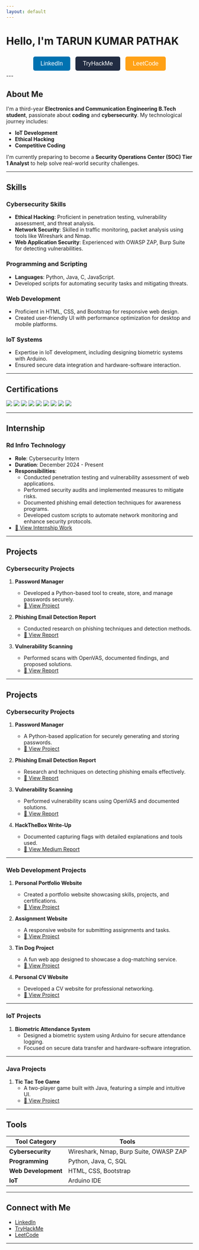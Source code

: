 ```yaml
---
layout: default
---
```


# Hello, I'm TARUN KUMAR PATHAK

<div style="text-align: center; margin-top: 20px;">
  <a href="https://www.linkedin.com/in/tarun-kumar-pathak/" target="_blank" style="text-decoration: none;">
    <button style="background-color: #0072b1; color: white; border: none; padding: 10px 20px; margin: 5px; border-radius: 5px; font-size: 16px; cursor: pointer;">
      LinkedIn
    </button>
  </a>
  <a href="https://tryhackme.com/r/p/tarunkumar910" target="_blank" style="text-decoration: none;">
    <button style="background-color: #212C42; color: white; border: none; padding: 10px 20px; margin: 5px; border-radius: 5px; font-size: 16px; cursor: pointer;">
      TryHackMe
    </button>
  </a>
  <a href="https://leetcode.com/u/tarunkumar910/" target="_blank" style="text-decoration: none;">
    <button style="background-color: #FFA116; color: white; border: none; padding: 10px 20px; margin: 5px; border-radius: 5px; font-size: 16px; cursor: pointer;">
      LeetCode
    </button>
  </a>
</div>
---

## About Me

I'm a third-year **Electronics and Communication Engineering B.Tech student**, passionate about **coding** and **cybersecurity**. My technological journey includes:

- **IoT Development**
- **Ethical Hacking**
- **Competitive Coding**

I'm currently preparing to become a **Security Operations Center (SOC) Tier 1 Analyst** to help solve real-world security challenges.

---

## Skills

### Cybersecurity Skills

- **Ethical Hacking**: Proficient in penetration testing, vulnerability assessment, and threat analysis.
- **Network Security**: Skilled in traffic monitoring, packet analysis using tools like Wireshark and Nmap.
- **Web Application Security**: Experienced with OWASP ZAP, Burp Suite for detecting vulnerabilities.

### Programming and Scripting

- **Languages**: Python, Java, C, JavaScript.
- Developed scripts for automating security tasks and mitigating threats.

### Web Development

- Proficient in HTML, CSS, and Bootstrap for responsive web design.
- Created user-friendly UI with performance optimization for desktop and mobile platforms.

### IoT Systems

- Expertise in IoT development, including designing biometric systems with Arduino.
- Ensured secure data integration and hardware-software interaction.

---

## Certifications

<a href="https://cit2.internshipstudio.com/certificates/validate_certificate.php?verify=ISETHT103046"><img src="https://img.shields.io/badge/-Cyber_Security-FF0000?&style=for-the-badge&logo=CyberSecurity&logoColor=white" /></a>
<a href="https://cit2.internshipstudio.com/certificates/validate_certificate.php?verify=ISETHI103046"><img src="https://img.shields.io/badge/-Internship-007ACC?&style=for-the-badge&logo=InternshipStudio&logoColor=white" /></a>
<a href="https://www.coursera.org/account/accomplishments/verify/36AJC7S2JA57"><img src="https://img.shields.io/badge/-Risk_Management-4D4D4D?&style=for-the-badge&logo=Google&logoColor=white" /></a>
<a href="https://www.coursera.org/account/accomplishments/verify/1JZ3FD5ZOVBA"><img src="https://img.shields.io/badge/-Linux_&_SQL-4D4D4D?&style=for-the-badge&logo=Google&logoColor=white" /></a>
<a href="https://www.coursera.org/account/accomplishments/verify/B506671WRWX4"><img src="https://img.shields.io/badge/-Foundations_of_Cybersecurity-2C2F33?&style=for-the-badge&logo=Google&logoColor=white" /></a>
<a href="https://tryhackme-certificates.s3-eu-west-1.amazonaws.com/THM-SE9TRGWNI4.pdf"><img src="https://img.shields.io/badge/-Web_Fundamentals-006400?&style=for-the-badge&logo=TryHackMe&logoColor=white" /></a>
<a href="https://tryhackme-certificates.s3-eu-west-1.amazonaws.com/THM-C2G2ZXOENZ.png"><img src="https://img.shields.io/badge/-Pre_Security_by_TryHackMe-212C42?&style=for-the-badge&logo=TryHackMe&logoColor=white" /></a>
<a href="https://www.udemy.com/certificate/UC-17a06d36-a8ca-415b-831e-e77a586a0b33/"><img src="https://img.shields.io/badge/-Python-000080?&style=for-the-badge&logo=Udemy&logoColor=white" /></a>
<a href="https://www.udemy.com/certificate/UC-53aacb89-3dfd-4d80-bed1-3db59eda547b/"><img src="https://img.shields.io/badge/-Web_Development-000080?&style=for-the-badge&logo=Udemy&logoColor=white" /></a>


---

## Internship

### Rd Infro Technology  
- **Role**: Cybersecurity Intern  
- **Duration**: December 2024 - Present  
- **Responsibilities**:  
  - Conducted penetration testing and vulnerability assessment of web applications.  
  - Performed security audits and implemented measures to mitigate risks.  
  - Documented phishing email detection techniques for awareness programs.  
  - Developed custom scripts to automate network monitoring and enhance security protocols.  
- [🔗 View Internship Work](https://github.com/tarunkumar910/RD_INFRO_TECHNOLOGY)

---

## Projects

### Cybersecurity Projects

1. **Password Manager**  
   - Developed a Python-based tool to create, store, and manage passwords securely.
   - [🔗 View Project](https://github.com/tarunkumar910/RD_INFRO_TECHNOLOGY/tree/main/Password%20manager%20Guide)

2. **Phishing Email Detection Report**  
   - Conducted research on phishing techniques and detection methods.
   - [🔗 View Report](https://github.com/tarunkumar910/RD_INFRO_TECHNOLOGY/tree/main/Phishing%20Detection)

3. **Vulnerability Scanning**  
   - Performed scans with OpenVAS, documented findings, and proposed solutions.
   - [🔗 View Report](https://github.com/tarunkumar910/RD_INFRO_TECHNOLOGY/tree/main/Open%20VAS)

---
## Projects

### Cybersecurity Projects

1. **Password Manager**  
   - A Python-based application for securely generating and storing passwords.  
   - [🔗 View Project](https://github.com/tarunkumar910/RD_INFRO_TECHNOLOGY/tree/main/Password%20manager%20Guide)

2. **Phishing Email Detection Report**  
   - Research and techniques on detecting phishing emails effectively.  
   - [🔗 View Report](https://github.com/tarunkumar910/RD_INFRO_TECHNOLOGY/tree/main/Phishing%20Detection)

3. **Vulnerability Scanning**  
   - Performed vulnerability scans using OpenVAS and documented solutions.  
   - [🔗 View Report](https://github.com/tarunkumar910/RD_INFRO_TECHNOLOGY/tree/main/Open%20VAS)

4. **HackTheBox Write-Up**  
   - Documented capturing flags with detailed explanations and tools used.  
   - [🔗 View Medium Report](https://medium.com/your-profile/hackthebox-writeup)

---

### Web Development Projects

1. **Personal Portfolio Website**  
   - Created a portfolio website showcasing skills, projects, and certifications.  
   - [🔗 View Project](https://tarunkumar910.github.io/personal/)

2. **Assignment Website**  
   - A responsive website for submitting assignments and tasks.  
   - [🔗 View Project](https://tarunkumar910.github.io/Assignment/)

3. **Tin Dog Project**  
   - A fun web app designed to showcase a dog-matching service.  
   - [🔗 View Project](https://tarunkumar910.github.io/tin-dog-project/)

4. **Personal CV Website**  
   - Developed a CV website for professional networking.  
   - [🔗 View Project](https://tarunkumar910.github.io/cv/)

---

### IoT Projects

1. **Biometric Attendance System**  
   - Designed a biometric system using Arduino for secure attendance logging.  
   - Focused on secure data transfer and hardware-software integration.

---

### Java Projects

1. **Tic Tac Toe Game**  
   - A two-player game built with Java, featuring a simple and intuitive UI.  
   - [🔗 View Project](https://github.com/tarunkumar910/tic_tac_to_game)

---

## Tools

| Tool Category       | Tools                                                                 |
|---------------------|----------------------------------------------------------------------|
| **Cybersecurity**   | Wireshark, Nmap, Burp Suite, OWASP ZAP                               |
| **Programming**     | Python, Java, C, SQL                                        |
| **Web Development** | HTML, CSS, Bootstrap                                                |
| **IoT**             | Arduino IDE                                                        |

---

## Connect with Me

- [LinkedIn](https://www.linkedin.com/in/tarun-kumar-pathak/)
- [TryHackMe](https://tryhackme.com/r/p/tarunkumar910)
- [LeetCode](https://leetcode.com/u/tarunkumar910/)

---
